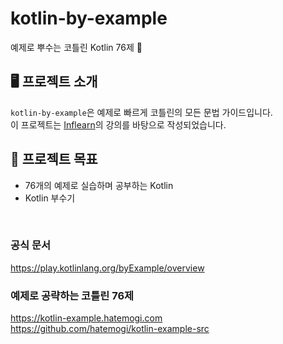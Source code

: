 # kotlin-by-example
예제로 뿌수는 코틀린 Kotlin 76제 🤜

## 🖥️ 프로젝트 소개
`kotlin-by-example`은 예제로 빠르게 코틀린의 모든 문법 가이드입니다.
<br>
이 프로젝트는 [Inflearn](https://www.inflearn.com/course/%EC%98%88%EC%A0%9C-%EC%BD%94%ED%8B%80%EB%A6%B0-kotlin)의 강의를 바탕으로 작성되었습니다.
<br>

## 📌 프로젝트 목표
- 76개의 예제로 실습하며 공부하는 Kotlin
- Kotlin 부수기
<br>

### 공식 문서
https://play.kotlinlang.org/byExample/overview

### 예제로 공략하는 코틀린 76제
https://kotlin-example.hatemogi.com
<br>
https://github.com/hatemogi/kotlin-example-src
